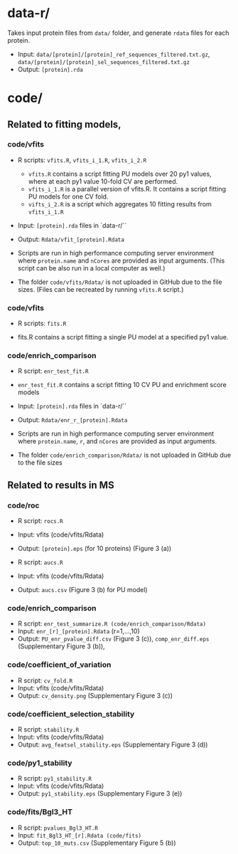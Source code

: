 # data-r/
Takes input protein files from `data/` folder, and generate `rdata` files for each protein.

- Input: `data/[protein]/[protein]_ref_sequences_filtered.txt.gz`, `data/[protein]/[protein]_sel_sequences_filtered.txt.gz`
- Output: `[protein].rda`

# code/
## Related to fitting models,
### code/vfits

- R scripts: `vfits.R`, `vfits_i_1.R`, `vfits_i_2.R`

  - `vfits.R` contains a script fitting PU models over 20 py1 values, where at each py1 value 10-fold CV are performed.
  - `vfits_i_1.R` is a parallel version of vfits.R. It contains a script fitting PU models for one CV fold.
  - `vifts_i_2.R` is a script which aggregates 10 fitting results  from `vfits_i_1.R`

- Input: `[protein].rda` files in `data-r/``
- Output: `Rdata/vfit_[protein].Rdata `

- Scripts are run in high performance computing server environment where `protein.name` and `nCores` are provided as input arguments. (This script can be also run in a local computer as well.)

- The folder `code/vfits/Rdata/` is not uploaded in GitHub due to the file sizes. (Files can be recreated by running `vfits.R` script.)

### code/vfits

- R scripts: `fits.R`

- fits.R contains a script fitting a single PU model at a specified py1 value.

### code/enrich_comparison

- R script: `enr_test_fit.R`
- `enr_test_fit.R` contains a script fitting 10 CV PU and enrichment score models

- Input: `[protein].rda` files in `data-r/``
- Output: `Rdata/enr_r_[protein].Rdata`

- Scripts are run in high performance computing server environment where `protein.name`, `r`, and `nCores` are provided as input arguments.

- The folder `code/enrich_comparison/Rdata/` is not uploaded in GitHub due to the file sizes

## Related to results in MS

### code/roc

- R script: `rocs.R`
- Input: vfits (code/vfits/Rdata)
- Output: `[protein].eps` (for 10 proteins) (Figure 3 (a))


- R script: `aucs.R`
- Input: vfits (code/vfits/Rdata)
- Output: `aucs.csv` (Figure 3 (b) for PU model)

### code/enrich_comparison

- R script: `enr_test_summarize.R (code/enrich_comparison/Rdata)`
- Input: `enr_[r]_[protein].Rdata` (r=1,...,10)
- Output: `PU_enr_pvalue_diff.csv` (Figure 3 (c)),            `comp_enr_diff.eps` (Supplementary Figure 3 (b)),

### code/coefficient_of_variation
- R script: `cv_fold.R`
- Input: vfits (code/vfits/Rdata)
- Output: `cv_density.png` (Supplementary Figure 3 (c))

### code/coefficient_selection_stability
- R script: `stability.R`
- Input: vfits (code/vfits/Rdata)
- Output: `avg_featsel_stability.eps` (Supplementary Figure 3 (d))

### code/py1_stability
- R script: `py1_stability.R`
- Input: vfits (code/vfits/Rdata)
- Output: `py1_stability.eps` (Supplementary Figure 3 (e))

### code/fits/Bgl3_HT
- R script: `pvalues_Bgl3_HT.R`
- Input: `fit_Bgl3_HT_[r].Rdata (code/fits)`
- Output: `top_10_muts.csv` (Supplementary Figure 5 (b))
